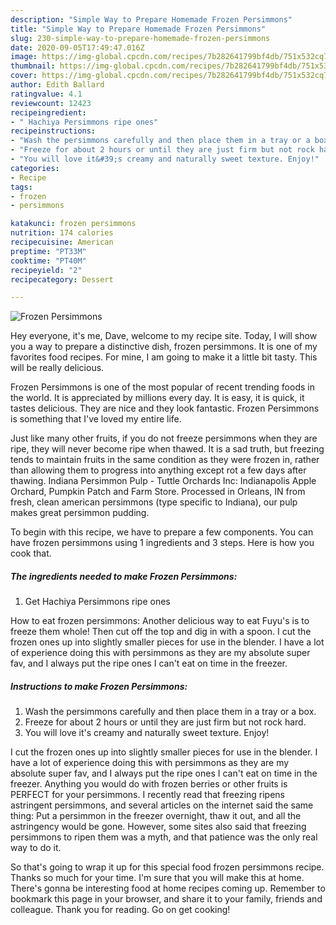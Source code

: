 ```yaml
---
description: "Simple Way to Prepare Homemade Frozen Persimmons"
title: "Simple Way to Prepare Homemade Frozen Persimmons"
slug: 230-simple-way-to-prepare-homemade-frozen-persimmons
date: 2020-09-05T17:49:47.016Z
image: https://img-global.cpcdn.com/recipes/7b282641799bf4db/751x532cq70/frozen-persimmons-recipe-main-photo.jpg
thumbnail: https://img-global.cpcdn.com/recipes/7b282641799bf4db/751x532cq70/frozen-persimmons-recipe-main-photo.jpg
cover: https://img-global.cpcdn.com/recipes/7b282641799bf4db/751x532cq70/frozen-persimmons-recipe-main-photo.jpg
author: Edith Ballard
ratingvalue: 4.1
reviewcount: 12423
recipeingredient:
- " Hachiya Persimmons ripe ones"
recipeinstructions:
- "Wash the persimmons carefully and then place them in a tray or a box."
- "Freeze for about 2 hours or until they are just firm but not rock hard."
- "You will love it&#39;s creamy and naturally sweet texture. Enjoy!"
categories:
- Recipe
tags:
- frozen
- persimmons

katakunci: frozen persimmons 
nutrition: 174 calories
recipecuisine: American
preptime: "PT33M"
cooktime: "PT40M"
recipeyield: "2"
recipecategory: Dessert

---
```



![Frozen Persimmons](https://img-global.cpcdn.com/recipes/7b282641799bf4db/751x532cq70/frozen-persimmons-recipe-main-photo.jpg)

Hey everyone, it's me, Dave, welcome to my recipe site. Today, I will show you a way to prepare a distinctive dish, frozen persimmons. It is one of my favorites food recipes. For mine, I am going to make it a little bit tasty. This will be really delicious.

Frozen Persimmons is one of the most popular of recent trending foods in the world. It is appreciated by millions every day. It is easy, it is quick, it tastes delicious. They are nice and they look fantastic. Frozen Persimmons is something that I've loved my entire life.

Just like many other fruits, if you do not freeze persimmons when they are ripe, they will never become ripe when thawed. It is a sad truth, but freezing tends to maintain fruits in the same condition as they were frozen in, rather than allowing them to progress into anything except rot a few days after thawing. Indiana Persimmon Pulp - Tuttle Orchards Inc: Indianapolis Apple Orchard, Pumpkin Patch and Farm Store. Processed in Orleans, IN from fresh, clean american persimmons (type specific to Indiana), our pulp makes great persimmon pudding.


To begin with this recipe, we have to prepare a few components. You can have frozen persimmons using 1 ingredients and 3 steps. Here is how you cook that.

<!--inarticleads1-->

##### The ingredients needed to make Frozen Persimmons:

1. Get  Hachiya Persimmons ripe ones


How to eat frozen persimmons: Another delicious way to eat Fuyu&#39;s is to freeze them whole! Then cut off the top and dig in with a spoon. I cut the frozen ones up into slightly smaller pieces for use in the blender. I have a lot of experience doing this with persimmons as they are my absolute super fav, and I always put the ripe ones I can&#39;t eat on time in the freezer. 

<!--inarticleads2-->

##### Instructions to make Frozen Persimmons:

1. Wash the persimmons carefully and then place them in a tray or a box.
1. Freeze for about 2 hours or until they are just firm but not rock hard.
1. You will love it&#39;s creamy and naturally sweet texture. Enjoy!


I cut the frozen ones up into slightly smaller pieces for use in the blender. I have a lot of experience doing this with persimmons as they are my absolute super fav, and I always put the ripe ones I can&#39;t eat on time in the freezer. Anything you would do with frozen berries or other fruits is PERFECT for your persimmons. I recently read that freezing ripens astringent persimmons, and several articles on the internet said the same thing: Put a persimmon in the freezer overnight, thaw it out, and all the astringency would be gone. However, some sites also said that freezing persimmons to ripen them was a myth, and that patience was the only real way to do it. 

So that's going to wrap it up for this special food frozen persimmons recipe. Thanks so much for your time. I'm sure that you will make this at home. There's gonna be interesting food at home recipes coming up. Remember to bookmark this page in your browser, and share it to your family, friends and colleague. Thank you for reading. Go on get cooking!
